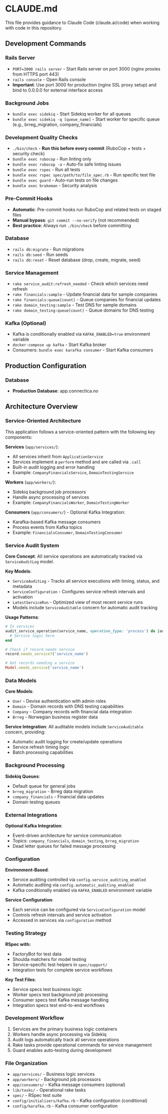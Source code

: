 # CLAUDE.md

This file provides guidance to Claude Code (claude.ai/code) when working with code in this repository.

## Development Commands

### Rails Server
- `PORT=3000 rails server` - Start Rails server on port 3000 (nginx proxies from HTTPS port 443)
- `rails console` - Open Rails console
- **Important**: Use port 3000 for production (nginx SSL proxy setup) and bind to 0.0.0.0 for external interface access

### Background Jobs
- `bundle exec sidekiq` - Start Sidekiq worker for all queues
- `bundle exec sidekiq -q [queue_name]` - Start worker for specific queue (e.g., brreg_migration, company_financials)

### Development Quality Checks
- `./bin/check` - **Run this before every commit** (RuboCop + tests + security check)
- `bundle exec rubocop` - Run linting only
- `bundle exec rubocop -a` - Auto-fix safe linting issues
- `bundle exec rspec` - Run all tests
- `bundle exec rspec spec/path/to/file_spec.rb` - Run specific test file
- `bundle exec guard` - Auto-run tests on file changes
- `bundle exec brakeman` - Security analysis

### Pre-Commit Hooks
- **Automatic**: Pre-commit hooks run RuboCop and related tests on staged files
- **Manual bypass**: `git commit --no-verify` (not recommended)
- **Best practice**: Always run `./bin/check` before committing

### Database
- `rails db:migrate` - Run migrations
- `rails db:seed` - Run seeds
- `rails db:reset` - Reset database (drop, create, migrate, seed)

### Service Management
- `rake service_audit:refresh_needed` - Check which services need refresh
- `rake financials:sample` - Update financial data for sample companies
- `rake financials:queue[count]` - Queue companies for financial updates
- `rake domain_testing:sample` - Test DNS for sample domains
- `rake domain_testing:queue[count]` - Queue domains for DNS testing

### Kafka (Optional)
- Kafka is conditionally enabled via `KAFKA_ENABLED=true` environment variable
- `docker-compose up kafka` - Start Kafka broker
- Consumers: `bundle exec karafka consumer` - Start Kafka consumers

## Production Configuration

### Database
- **Production Database**: app.connectica.no

## Architecture Overview

### Service-Oriented Architecture
This application follows a service-oriented pattern with the following key components:

**Services** (`app/services/`):
- All services inherit from `ApplicationService`
- Services implement a `perform` method and are called via `.call`
- Built-in audit logging and error handling
- Example: `CompanyFinancialsService`, `DomainTestingService`

**Workers** (`app/workers/`):
- Sidekiq background job processors
- Handle async processing of services
- Example: `CompanyFinancialsWorker`, `DomainTestingWorker`

**Consumers** (`app/consumers/`) - Optional Kafka Integration:
- Karafka-based Kafka message consumers
- Process events from Kafka topics
- Example: `FinancialsConsumer`, `DomainTestingConsumer`

### Service Audit System
**Core Concept**: All service operations are automatically tracked via `ServiceAuditLog` model.

**Key Models**:
- `ServiceAuditLog` - Tracks all service executions with timing, status, and metadata
- `ServiceConfiguration` - Configures service refresh intervals and activation
- `LatestServiceRun` - Optimized view of most recent service runs
- Models include `ServiceAuditable` concern for automatic audit tracking

**Usage Patterns**:
```ruby
# In services
audit_service_operation(service_name, operation_type: 'process') do |audit_log|
  # Service logic here
end

# Check if record needs service
record.needs_service?('service_name')

# Get records needing a service
Model.needs_service('service_name')
```

### Data Models
**Core Models**:
- `User` - Devise authentication with admin roles
- `Domain` - Domain records with DNS testing capabilities
- `Company` - Company records with financial data integration
- `Brreg` - Norwegian business register data

**Service Integration**:
All auditable models include `ServiceAuditable` concern, providing:
- Automatic audit logging for create/update operations
- Service refresh timing logic
- Batch processing capabilities

### Background Processing
**Sidekiq Queues**:
- Default queue for general jobs
- `brreg_migration` - Brreg data migration
- `company_financials` - Financial data updates
- Domain testing queues

### External Integrations
**Optional Kafka Integration**:
- Event-driven architecture for service communication
- Topics: `company_financials`, `domain_testing`, `brreg_migration`
- Dead letter queues for failed message processing

### Configuration
**Environment-Based**:
- Service auditing controlled via `config.service_auditing_enabled`
- Automatic auditing via `config.automatic_auditing_enabled`
- Kafka conditionally enabled via `KAFKA_ENABLED` environment variable

**Service Configuration**:
- Each service can be configured via `ServiceConfiguration` model
- Controls refresh intervals and service activation
- Accessed in services via `configuration` method

### Testing Strategy
**RSpec with:**
- FactoryBot for test data
- Shoulda matchers for model testing
- Service-specific test helpers in `spec/support/`
- Integration tests for complete service workflows

**Key Test Files**:
- Service specs test business logic
- Worker specs test background job processing
- Consumer specs test Kafka message handling
- Integration specs test end-to-end workflows

### Development Workflow
1. Services are the primary business logic containers
2. Workers handle async processing via Sidekiq
3. Audit logs automatically track all service operations
4. Rake tasks provide operational commands for service management
5. Guard enables auto-testing during development

### File Organization
- `app/services/` - Business logic services
- `app/workers/` - Background job processors
- `app/consumers/` - Kafka message consumers (optional)
- `lib/tasks/` - Operational rake tasks
- `spec/` - RSpec test suite
- `config/initializers/kafka.rb` - Kafka configuration (conditional)
- `config/karafka.rb` - Kafka consumer configuration